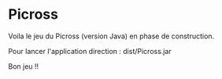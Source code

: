 # Picross

Voila le jeu du Picross (version Java) en phase de construction.

Pour lancer l'application direction : dist/Picross.jar

Bon jeu !!
